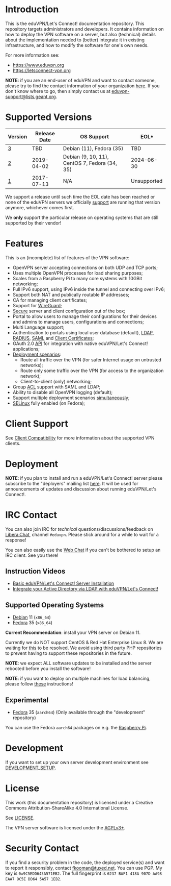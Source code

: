 # Introduction

This is the eduVPN/Let's Connect! documentation repository. This repository 
targets administrators and developers. It contains information on how to deploy 
the VPN software on a server, but also (technical) details about the 
implementation needed to (better) integrate it in existing infrastructure, and 
how to modify the software for one's own needs.

For more information see:

- https://www.eduvpn.org
- https://letsconnect-vpn.org

**NOTE**: if you are an end-user of eduVPN and want to contact someone, please
try to find the contact information of your organization 
[here](https://status.eduvpn.org/). If you don't know where to go, then simply
contact us at 
[eduvpn-support@lists.geant.org](mailto:eduvpn-support@lists.geant.org).

# Supported Versions

| Version                                              | Release Date | OS Support                                    |  EOL*            | 
| ---------------------------------------------------- | ------------ | --------------------------------------------- | ---------------- |
| [3](https://github.com/eduvpn/documentation/tree/v3) | TBD          | Debian (11), Fedora (35)                      | TBD              |
| [2](https://github.com/eduvpn/documentation/tree/v2) | 2019-04-02   | Debian (9, 10, 11), CentOS 7, Fedora (34, 35) | 2024-06-30       |
| [1](https://github.com/eduvpn/documentation/tree/v1) | 2017-07-13   | N/A                                           | Unsupported      | 

We support a release until such time the EOL date has been reached or none of 
the eduVPN servers we officially [support](https://status.eduvpn.org/) are 
running that version anymore, whichever comes first. 

We **only** support the particular release on operating systems that are still 
supported by their vendor!

# Features

This is an (incomplete) list of features of the VPN software:

- OpenVPN server accepting connections on both UDP and TCP ports;
- Uses multiple OpenVPN processes for load sharing purposes;
- Scales from a Raspberry Pi to many core systems with 10GBit networking;
- Full IPv6 support, using IPv6 inside the tunnel and connecting over IPv6;
- Support both NAT and publically routable IP addresses;
- CA for managing client certificates;
- Support for [WireGuard](https://www.wireguard.com/);
- [Secure](SECURITY.md) server and client configuration out of the box;
- Portal to allow users to manage their configurations for their 
  devices and admins to manage users, configurations and connections;
- Multi Language support;
- Authentication to portals using local user database (default), 
  [LDAP](LDAP.md), [RADIUS](RADIUS.md), [SAML](SAML.md) and 
  [Client Certificates](CLIENT_CERT_AUTH.md);
- OAuth 2.0 [API](API.md) for integration with native eduVPN/Let's Connect! 
  applications;
- [Deployment scenarios](PROFILE_CONFIG.md):
  - Route all traffic over the VPN (for safer Internet usage on untrusted 
    networks);
  - Route only some traffic over the VPN (for access to the organization 
    network);
  - Client-to-client (only) networking;
- Group [ACL](ACL.md) support with SAML and LDAP;
- Ability to disable all OpenVPN logging (default);
- Support multiple deployment scenarios [simultaneously](MULTI_PROFILE.md);
- [SELinux](SELINUX.md) fully enabled (on Fedora);

# Client Support

See [Client Compatibility](CLIENT_COMPAT.md) for more information about the 
supported VPN clients.

# Deployment

**NOTE**: if you plan to install and run a eduVPN/Let's Connect! server please 
subscribe to the "deployers" mailing list 
[here](https://list.surfnet.nl/mailman/listinfo/eduvpn-deploy). It will be used 
for announcements of updates and discussion about running 
eduVPN/Let's Connect!.

# IRC Contact

You can also join IRC for _technical_ questions/discussions/feedback on 
[Libera.Chat](https://libera.chat/), channel `#eduvpn`. Please stick around for 
a while to wait for a response!

You can also easily use the [Web Chat](https://web.libera.chat/#eduvpn) if you 
can't be bothered to setup an IRC client. See you there!

## Instruction Videos

- [Basic eduVPN/Let's Connect! Server Installation](https://www.youtube.com/watch?v=yBItHovq4AU)
- [Integrate your Active Directory via LDAP with eduVPN/Let's Connect!](https://www.youtube.com/watch?v=qwf0RZ8YK9A)

## Supported Operating Systems

- [Debian](DEPLOY_DEBIAN.md) 11 (`x86_64`) 
- [Fedora](DEPLOY_FEDORA.md) 35 (`x86_64`)

**Current Recommendation**: install your VPN server on Debian 11.

Currently we do NOT support CentOS & Red Hat Enterprise Linux 8. We are waiting 
for [this](https://pagure.io/epel/issue/75) to be resolved. We avoid using 
third party PHP repositories to prevent having to support these repositories
in the future.

**NOTE**: we expect ALL software updates to be installed and the server 
rebooted before you install the software!

**NOTE**: if you want to deploy on multiple machines for load balancing, please 
follow [these](MULTI_NODE.md) instructions!

## Experimental

- [Fedora](DEPLOY_FEDORA.md) 35 (`aarch64`) 
  (Only available through the "development" repository)

You can use the Fedora `aarch64` packages on e.g. the 
[Raspberry Pi](RASPBERRY_PI.md).

# Development

If you want to set up your own server development environment see 
[DEVELOPMENT_SETUP](DEVELOPMENT_SETUP.md).

# License 

This work (this documentation repository) is licensed under a Creative Commons 
Attribution-ShareAlike 4.0 International License.

See [LICENSE](LICENSE).

The VPN server software is licensed under the 
[AGPLv3+](https://www.gnu.org/licenses/agpl-3.0.en.html).

# Security Contact

If you find a security problem in the code, the deployed service(s) and want to
report it responsibly, contact [fkooman@tuxed.net](mailto:fkooman@tuxed.net). 
You can use PGP. My key is `0x9C5EDD645A571EB2`. The full fingerprint is 
`6237 BAF1 418A 907D AA98  EAA7 9C5E DD64 5A57 1EB2`.
